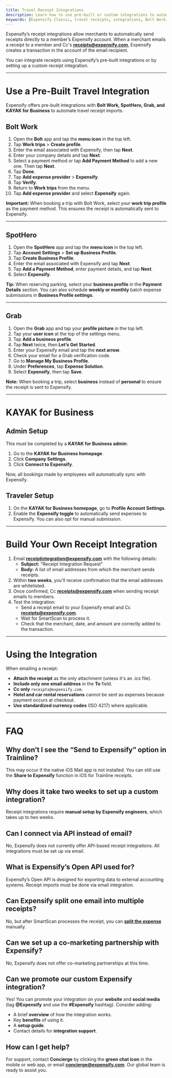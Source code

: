```yaml
---
title: Travel Receipt Integrations
description: Learn how to use pre-built or custom integrations to automatically track travel expenses in Expensify.
keywords: [Expensify Classic, travel receipts, integrations, Bolt Work, SpotHero, Grab, KAYAK, email receipts]
---
```


<div id="expensify-classic" markdown="1">

Expensify’s receipt integrations allow merchants to automatically send receipts directly to a member’s Expensify account. When a merchant emails a receipt to a member and Cc's **receipts@expensify.com**, Expensify creates a transaction in the account of the email recipient.

You can integrate receipts using Expensify’s pre-built integrations or by setting up a custom receipt integration.

---

# Use a Pre-Built Travel Integration

Expensify offers pre-built integrations with **Bolt Work, SpotHero, Grab, and KAYAK for Business** to automate travel receipt imports.

## Bolt Work

1. Open the **Bolt** app and tap the **menu icon** in the top left.
2. Tap **Work trips** > **Create profile**.
3. Enter the email associated with Expensify, then tap **Next**.
4. Enter your company details and tap **Next**.
5. Select a payment method or tap **Add Payment Method** to add a new one. Then tap **Next**.
6. Tap **Done**.
7. Tap **Add expense provider** > **Expensify**.
8. Tap **Verify**.
9. Return to **Work trips** from the menu.
10. Tap **Add expense provider** and select **Expensify** again.

**Important:** When booking a trip with Bolt Work, select your **work trip profile** as the payment method. This ensures the receipt is automatically sent to Expensify.

---

## SpotHero

1. Open the **SpotHero** app and tap the **menu icon** in the top left.
2. Tap **Account Settings** > **Set up Business Profile**.
3. Tap **Create Business Profile**.
4. Enter the email associated with Expensify and tap **Next**.
5. Tap **Add a Payment Method**, enter payment details, and tap **Next**.
6. Select **Expensify**.

**Tip:** When reserving parking, select your **business profile** in the **Payment Details** section. You can also schedule **weekly or monthly** batch expense submissions in **Business Profile settings**.

---

## Grab

1. Open the **Grab** app and tap your **profile picture** in the top left.
2. Tap your **user icon** at the top of the settings menu.
3. Tap **Add a business profile**.
4. Tap **Next** twice, then **Let’s Get Started**.
5. Enter your Expensify email and tap the **next arrow**.
6. Check your email for a Grab verification code.
7. Go to **Manage My Business Profile**.
8. Under **Preferences**, tap **Expense Solution**.
9. Select **Expensify**, then tap **Save**.

**Note:** When booking a trip, select **business** instead of **personal** to ensure the receipt is sent to Expensify.

---

# KAYAK for Business

## Admin Setup  
This must be completed by a **KAYAK for Business admin**:

1. Go to the **KAYAK for Business homepage**.
2. Click **Company Settings**.
3. Click **Connect to Expensify**.

Now, all bookings made by employees will automatically sync with Expensify.

## Traveler Setup  

1. On the **KAYAK for Business homepage**, go to **Profile Account Settings**.
2. Enable the **Expensify toggle** to automatically send expenses to Expensify. You can also opt for manual submission.

---

# Build Your Own Receipt Integration  

1. Email **receiptintegration@expensify.com** with the following details:
   - **Subject:** "Receipt Integration Request"
   - **Body:** A list of email addresses from which the merchant sends receipts.
2. Within **two weeks**, you'll receive confirmation that the email addresses are whitelisted.
3. Once confirmed, Cc **receipts@expensify.com** when sending receipt emails to members.
4. Test the integration:
   - Send a receipt email to your Expensify email and Cc **receipts@expensify.com**.
   - Wait for SmartScan to process it.
   - Check that the merchant, date, and amount are correctly added to the transaction.

---

# Using the Integration  

When emailing a receipt:

- **Attach the receipt** as the only attachment (unless it's an .ics file).
- **Include only one email address** in the **To** field.
- **Cc only** `receipts@expensify.com`.
- **Hotel and car rental reservations** cannot be sent as expenses because payment occurs at checkout.
- **Use standardized currency codes** (ISO 4217) where applicable.

---

# FAQ  

## Why don’t I see the “Send to Expensify” option in Trainline?  

This may occur if the native iOS Mail app is not installed. You can still use the **Share to Expensify** function in iOS for Trainline receipts.

## Why does it take two weeks to set up a custom integration?  

Receipt integrations require **manual setup by Expensify engineers**, which takes up to two weeks.

## Can I connect via API instead of email?  

No, Expensify does not currently offer API-based receipt integrations. All integrations must be set up via email.

## What is Expensify’s Open API used for?  

Expensify’s Open API is designed for exporting data to external accounting systems. Receipt imports must be done via email integration.

## Can Expensify split one email into multiple receipts?  

No, but after SmartScan processes the receipt, you can **[split the expense](https://help.expensify.com/articles/expensify-classic/expenses/Split-an-expense)** manually.

## Can we set up a co-marketing partnership with Expensify?  

No, Expensify does not offer co-marketing partnerships at this time.

## Can we promote our custom Expensify integration?  

Yes! You can promote your integration on your **website** and **social media** (tag **@Expensify** and use the **#Expensify** hashtag). Consider adding:
- A brief **overview** of how the integration works.
- Key **benefits** of using it.
- A **setup guide**.
- Contact details for **integration support**.

## How can I get help?  

For support, contact **Concierge** by clicking the **green chat icon** in the mobile or web app, or email **concierge@expensify.com**. Our global team is ready to assist you.

</div>
